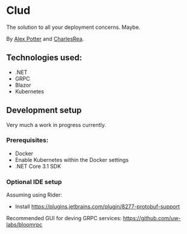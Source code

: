 # Clud

The solution to all your deployment concerns. Maybe.

By [Alex Potter](https://github.com/AlexJPotter) and [CharlesRea](https://github.com/CharlesRea).

## Technologies used:
* .NET
* GRPC
* Blazor
* Kubernetes

## Development setup

Very much a work in progress currently.

### Prerequisites:
* Docker
* Enable Kubernetes within the Docker settings
* .NET Core 3.1 SDK

### Optional IDE setup
Assuming using Rider:
* Install https://plugins.jetbrains.com/plugin/8277-protobuf-support

Recommended GUI for deving GRPC services: https://github.com/uw-labs/bloomrpc